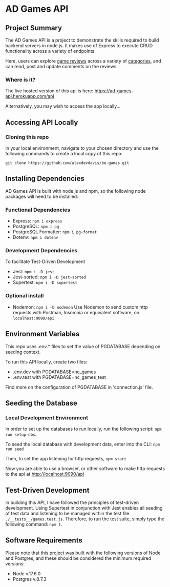 # AD Games API

## Project Summary

The AD Games API is a project to demonstrate the skills required to build backend servers in node.js.
It makes use of Express to execute CRUD functionality across a variety of endpoints.

Here, users can explore [game reviews](https://ad-games-api.herokuapp.com/api/reviews) across a variety of [categories](https://ad-games-api.herokuapp.com/api/categories), and can read, post and update comments on the reviews.

### Where is it?

The live hosted version of this api is here:
<https://ad-games-api.herokuapp.com/api>

Alternatively, you may wish to access the app locally...

## Accessing API Locally

### Cloning this repo

In your local environment, navigate to your chosen directory and use the following commands to create a local copy of this repo:

``` git clone https://github.com/alexdevdavis/be-games.git ```

## Installing Dependencies

AD Games API is built with node.js and npm, so the following node packages will need to be installed:

### Functional Dependencies

- Express:  ```npm i express```
- PostgreSQL:  ```npm i pg```
- PostgreSQL Formatter:  ```npm i pg-format```
- Dotenv: ```npm i dotenv```

### Development Dependencies

To facilitate Test-Driven Development

- Jest:  ```npm i -D jest```
- Jest-sorted:  ```npm i -D jest-sorted```
- Supertest:  ```npm i -D supertest```

### Optional install

- Nodemon: ```npm i -D nodemon```
Use Nodemon to send custom http requests with Postman, Insomnia or equivalent software, on ```localhost:9090/api```

## Environment Variables

This repo uses .env.* files to set the value of PGDATABASE depending on seeding context.

To run this API locally, create two files:

- .env.dev with PGDATABASE=nc_games
- .env.test with PGDATABASE=nc_games_test

Find more on the configuration of PGDATABASE in 'connection.js' file.

## Seeding the Database

### Local Development Environment

In order to set up the databases to run locally, run the following script: ```npm run setup-dbs```.

To seed the local database with development data, enter into the CLI: ```npm run seed```

Then, to set the app listening for http requests, ```npm start```

Now you are able to use a browser, or other software to make http requests to the api at <http://localhost:9090/api>

## Test-Driven Development

In building this API, I have followed the principles of test-driven development. Using Supertest in conjunction with Jest enables all seeding of test data and listening to be managed within the test file ```./__tests__/games.test.js```.
Therefore, to run the test suite, simply type the following command: ```npm t```.

## Software Requirements

Please note that this project was built with the following versions of Node and Postgres, and these should be considered the minimum required versions:

- Node v.17.6.0
- Postgres v.8.7.3
